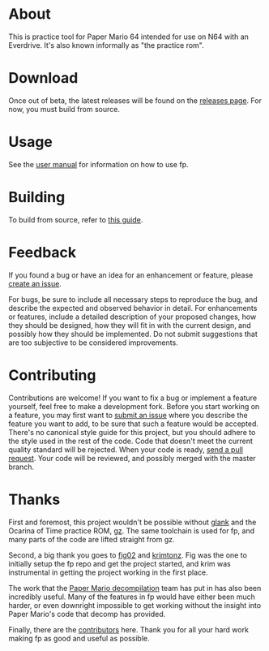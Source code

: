 # About
This is practice tool for Paper Mario 64 intended for use on N64 with an Everdrive. It's also known informally as "the practice rom".

# Download
Once out of beta, the latest releases will be found on the [releases page](https://github.com/jcog/fp/releases). For now, you must build from source.

# Usage
See the [user manual](https://github.com/JCog/fp/blob/master/USAGE.md) for information on how to use fp.

# Building
To build from source, refer to [this guide](https://github.com/jcog/fp/blob/master/setup.md).  

# Feedback
If you found a bug or have an idea for an enhancement or feature, please [create an issue](https://github.com/JCog/fp/issues).

For bugs, be sure to include all necessary steps to reproduce the bug, and describe the expected and observed behavior in detail. For enhancements or features, include a detailed description of your proposed changes, how they should be designed, how they will fit in with the current design, and possibly how they should be implemented. Do not submit suggestions that are too subjective to be considered improvements.

# Contributing
Contributions are welcome! If you want to fix a bug or implement a feature yourself, feel free to make a development fork. Before you start working on a feature, you may first want to [submit an issue](https://github.com/JCog/fp/issues) where you describe the feature you want to add, to be sure that such a feature would be accepted. There's no canonical style guide for this project, but you should adhere to the style used in the rest of the code. Code that doesn't meet the current quality standard will be rejected. When your code is ready, [send a pull request](https://github.com/JCog/fp/pulls). Your code will be reviewed, and possibly merged with the master branch.

# Thanks
First and foremost, this project wouldn't be possible without [glank](https://github.com/glankk) and the Ocarina of Time practice ROM, [gz](https://github.com/glankk/gz). The same toolchain is used for fp, and many parts of the code are lifted straight from gz.

Second, a big thank you goes to [fig02](https://github.com/fig02) and [krimtonz](https://github.com/krimtonz). Fig was the one to initially setup the fp repo and get the project started, and krim was instrumental in getting the project working in the first place.

The work that the [Paper Mario decompilation](https://github.com/pmret/papermario) team has put in has also been incredibly useful. Many of the features in fp would have either been much harder, or even downright impossible to get working without the insight into Paper Mario's code that decomp has provided.

Finally, there are the [contributors](https://github.com/JCog/fp/graphs/contributors) here. Thank you for all your hard work making fp as good and useful as possible.
